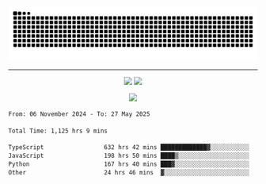 <div align="center">
  <picture>
      <source
    media="(prefers-color-scheme: dark)"
      srcset="https://raw.githubusercontent.com/platane/snk/output/github-contribution-grid-snake-dark.svg"
      />
    <source
      media="(prefers-color-scheme: light)"
      srcset="https://raw.githubusercontent.com/xct007/xct007/output/github-contribution-grid-snake.svg"
      />
    <img
      alt="Snake"
      src="https://raw.githubusercontent.com/xct007/xct007/output/github-contribution-grid-snake.svg"
      />
  </picture>

</div>

___
<p align="center">
  <img src="https://readme-stats-blush-eta.vercel.app/api/top-langs/?username=xct007&layout=compact" />
  <img src="https://readme-stats-blush-eta.vercel.app/api?username=xct007&show_icons=true&theme=transparent&hide_title=true&include_all_commits=true" />
</p>

<p align="center">
  <img src="https://github-profile-trophy.vercel.app/?username=xct007&no-bg=true&rank=S,SS,SSS,A,AA,AAA,UNKNOWN,SECRET&row=3&title=-Followers,-Stars&margin-w=15&margin-h=15&column=2" />
</p>
<!--START_SECTION:waka-->

```txt
From: 06 November 2024 - To: 27 May 2025

Total Time: 1,125 hrs 9 mins

TypeScript                 632 hrs 42 mins █████████████▓░░░░░░░░░░░   55.02 %
JavaScript                 198 hrs 50 mins ████▒░░░░░░░░░░░░░░░░░░░░   17.29 %
Python                     167 hrs 40 mins ███▓░░░░░░░░░░░░░░░░░░░░░   14.58 %
Other                      24 hrs 46 mins  ▓░░░░░░░░░░░░░░░░░░░░░░░░   02.15 %
```

<!--END_SECTION:waka-->
